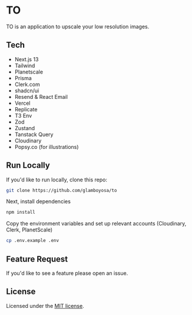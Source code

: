 # TO

TO is an application to upscale your low resolution images.

## Tech

- Next.js 13
- Tailwind
- Planetscale
- Prisma
- Clerk.com
- shadcn/ui
- Resend & React Email
- Vercel
- Replicate
- T3 Env
- Zod
- Zustand
- Tanstack Query
- Cloudinary
- Popsy.co (for illustrations)

## Run Locally

If you'd like to run locally, clone this repo:

```bash
git clone https://github.com/glamboyosa/to
```

Next, install dependencies

```bash
npm install
```

Copy the environment variables and set up relevant accounts (Cloudinary, Clerk, PlanetScale)

```bash
cp .env.example .env
```

## Feature Request

If you'd like to see a feature please open an issue.

## License

Licensed under the [MIT license](https://github.com/shadcn/ui/blob/main/LICENSE.md).
